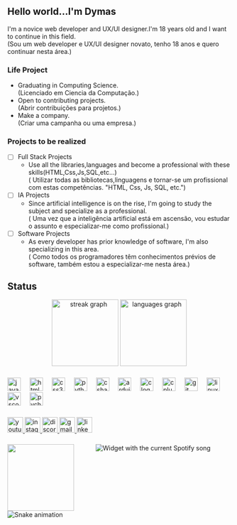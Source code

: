 ## Hello world...I'm Dymas

I'm a novice web developer and UX/UI designer.I'm 18 years old and I want to continue in this field.<br>
(Sou um web developer e UX/UI designer novato, tenho 18 anos e quero continuar nesta área.)


### Life Project

- Graduating in Computing Science.<br>
  (Licenciado em Ciencia da Computação.)
- Open to contributing projects.<br>
  (Abrir contribuições para projetos.)
- Make a company.<br>
  (Criar uma campanha ou uma empresa.)

### Projects to be realized

- [ ] Full Stack Projects
     - Use all the libraries,languages and become a professional with these skills(HTML,Css,Js,SQL,etc...)<br>
       ( Utilizar todas as bibliotecas,linguagens e tornar-se um profissional com estas competências. "HTML, Css, Js, SQL, etc.")
- [ ] IA Projects
     - Since artificial intelligence is on the rise, I'm going to study the subject and specialize as a professional.<br>
       ( Uma vez que a inteligência artificial está em ascensão, vou estudar o assunto e especializar-me como profissional.)
- [ ] Software Projects 
     - As every developer has prior knowledge of software, I'm also specializing in this area.<br>
       ( Como todos os programadores têm conhecimentos prévios de software, também estou a especializar-me nesta área.)

## Status

<div align="center">
  <img src="https://streak-stats.demolab.com?user=oDyKOZ&locale=en&mode=weekly&theme=prussian&hide_border=true&border_radius=5&date_format=n/j%5B/Y%5D" height="150" alt="streak graph"  />
  <img src="https://github-readme-stats.vercel.app/api/top-langs?username=oDyKOZ&locale=en&hide_title=false&layout=compact&card_width=320&langs_count=5&theme=prussian&hide_border=true" height="150" alt="languages graph"  />
</div>

###

<div align="left">
  <img src="https://cdn.jsdelivr.net/gh/devicons/devicon/icons/javascript/javascript-plain.svg" height="30" alt="javascript logo"  />
  <img width="12" />
  <img src="https://cdn.jsdelivr.net/gh/devicons/devicon/icons/html5/html5-plain.svg" height="30" alt="html5 logo"  />
  <img width="12" />
  <img src="https://cdn.jsdelivr.net/gh/devicons/devicon/icons/css3/css3-plain.svg" height="30" alt="css3 logo"  />
  <img width="12" />
  <img src="https://cdn.jsdelivr.net/gh/devicons/devicon/icons/python/python-original.svg" height="30" alt="python logo"  />
  <img width="12" />
  <img src="https://cdn.jsdelivr.net/gh/devicons/devicon/icons/csharp/csharp-original.svg" height="30" alt="csharp logo"  />
  <img width="12" />
  <img src="https://cdn.jsdelivr.net/gh/devicons/devicon/icons/arduino/arduino-original.svg" height="30" alt="arduino logo"  />
  <img width="12" />
  <img src="https://cdn.jsdelivr.net/gh/devicons/devicon/icons/c/c-plain.svg" height="30" alt="c logo"  />
  <img width="12" />
  <img src="https://cdn.jsdelivr.net/gh/devicons/devicon/icons/cplusplus/cplusplus-plain.svg" height="30" alt="cplusplus logo"  />
  <img width="12" />
  <img src="https://cdn.jsdelivr.net/gh/devicons/devicon/icons/git/git-plain.svg" height="30" alt="git logo"  />
  <img width="12" />
  <img src="https://cdn.jsdelivr.net/gh/devicons/devicon/icons/linux/linux-plain.svg" height="30" alt="linux logo"  />
  <img width="12" />
  <img src="https://cdn.jsdelivr.net/gh/devicons/devicon/icons/vscode/vscode-original.svg" height="30" alt="vscode logo"  />
  <img width="12" />
  <img src="https://cdn.jsdelivr.net/gh/devicons/devicon/icons/pycharm/pycharm-original.svg" height="30" alt="pycharm logo"  />
</div>

###

<div align="left">
  <a href="https://www.youtube.com/@odykoz7004" target="_blank">
    <img src="https://img.shields.io/static/v1?message=Youtube&logo=youtube&label=&color=FF0000&logoColor=white&labelColor=&style=for-the-badge" height="35" alt="youtube logo"  />
  </a>
  <a href="https://www.instagram.com/dymais._/" target="_blank">
    <img src="https://img.shields.io/static/v1?message=Instagram&logo=instagram&label=&color=E4405F&logoColor=white&labelColor=&style=for-the-badge" height="35" alt="instagram logo"  />
  </a>
  <a href="ubyedy" target="_blank">
    <img src="https://img.shields.io/static/v1?message=Discord&logo=discord&label=&color=7289DA&logoColor=white&labelColor=&style=for-the-badge" height="35" alt="discord logo"  />
  </a>
  <a href="dymas10felipe20@gmail.com" target="_blank">
    <img src="https://img.shields.io/static/v1?message=Gmail&logo=gmail&label=&color=D14836&logoColor=white&labelColor=&style=for-the-badge" height="35" alt="gmail logo"  />
  </a>
  <a href="https://www.linkedin.com/in/dymas-felipe/" target="_blank">
    <img src="https://img.shields.io/static/v1?message=LinkedIn&logo=linkedin&label=&color=0077B5&logoColor=white&labelColor=&style=for-the-badge" height="35" alt="linkedin logo"  />
  </a>
</div>

###

<img align="left" height="150" src="https://i.pinimg.com/originals/ee/e0/88/eee0880a5c95051fee205dde59d74c87.gif"  />

###

<div align="center">
  <img src="https://spotify-recently-played-readme.vercel.app/api?user=vfa3g2ycdg1zpbt8k7edxwc4v&unique={true|1|on|yes})?theme=dark&spin=true&scan=false&rainbow=false" alt="Widget with the current Spotify song"  />
</div>

###

<br clear="both">

<img src="https://raw.githubusercontent.com/oDyKoz/oDyKoz/output/snake.svg" alt="Snake animation" />

###



  

 
